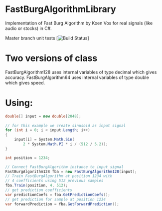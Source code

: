 # FastBurgAlgorithmLibrary
Implementation of Fast Burg Algorithm by Koen Vos for real signals (like audio or stocks) in C#.

Master branch unit tests
[![Build Status](https://travis-ci.org/DmitriiKh/FastBurgAlgorithmLibrary.svg?branch=master)]

# Two versions of class
FastBurgAlgorithm128 uses internal variables of type decimal which gives accuracy.
FastBurgAlgorithm64 uses internal variables of type double which gives speed.

# Using:
```csharp
double[] input = new double[2048]; 
    
// for this example we create sinusoid as input signal
for (int i = 0; i < input.Length; i++)
{
    input[i] = System.Math.Sin( 
        2 * System.Math.PI * i / (512 / 5.2));
}

int position = 1234;

// Connect FastBurgAlgorithm instance to input signal
FastBurgAlgorithm128 fba = new FastBurgAlgorithm128(input);
// Train FastBurgAlgorithm at position 1234 with 
// 4 coefficients using 512 previous samples
fba.Train(position, 4, 512);
// get prediction coefficients
var predictionCoefs = fba.GetPredictionCoefs();
// get prediction for sample at position 1234
var forwardPrediction = fba.GetForwardPrediction();

```
